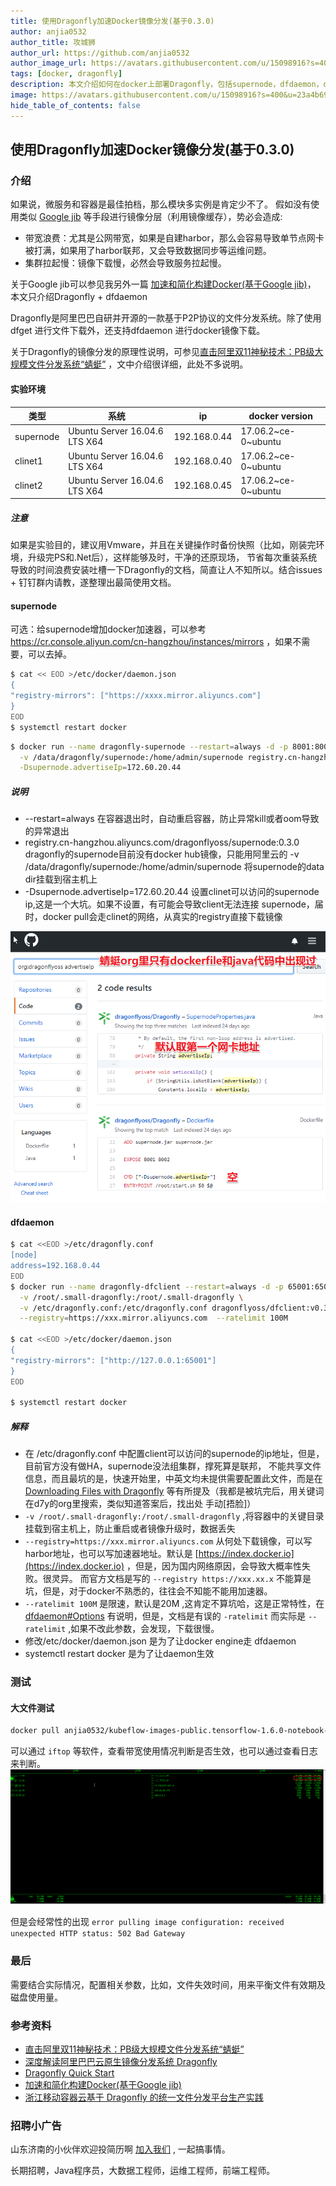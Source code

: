 ```yaml
---
title: 使用Dragonfly加速Docker镜像分发(基于0.3.0)
author: anjia0532
author_title: 攻城狮
author_url: https://github.com/anjia0532
author_image_url: https://avatars.githubusercontent.com/u/15098916?s=400&u=23a4b699baa0ed924cf1db40b9edb614d0263621&v=4
tags: [docker, dragonfly]
description: 本文介绍如何在docker上部署Dragonfly，包括supernode，dfdaemon，dfget。
image: https://avatars.githubusercontent.com/u/15098916?s=400&u=23a4b699baa0ed924cf1db40b9edb614d0263621&v=4
hide_table_of_contents: false
---
```


## 使用Dragonfly加速Docker镜像分发(基于0.3.0)

### 介绍

如果说，微服务和容器是最佳拍档，那么模块多实例是肯定少不了。
假如没有使用类似 [Google jib](https://github.com/GoogleContainerTools/jib) 等手段进行镜像分层（利用镜像缓存），势必会造成:

- 带宽浪费：尤其是公网带宽，如果是自建harbor，那么会容易导致单节点网卡被打满，如果用了harbor联邦，又会导致数据同步等运维问题。
- 集群拉起慢：镜像下载慢，必然会导致服务拉起慢。

关于Google jib可以参见我另外一篇 [加速和简化构建Docker(基于Google jib)](https://juejin.im/post/5c60c021f265da2dd37bf85b)，
本文只介绍Dragonfly + dfdaemon

Dragonfly是阿里巴巴自研并开源的一款基于P2P协议的文件分发系统。除了使用 dfget 进行文件下载外，还支持dfdaemon 进行docker镜像下载。

关于Dragonfly的镜像分发的原理性说明，可参见[直击阿里双11神秘技术：PB级大规模文件分发系统“蜻蜓”](https://yq.aliyun.com/articles/244897)
，文中介绍很详细，此处不多说明。

#### 实验环境

| 类型 | 系统 | ip | docker version |
| --- | --- | --- | --- |
| supernode | Ubuntu Server 16.04.6 LTS X64 | 192.168.0.44 | 17.06.2~ce-0~ubuntu |
| clinet1 | Ubuntu Server 16.04.6 LTS X64 | 192.168.0.40 | 17.06.2~ce-0~ubuntu |
| clinet2 | Ubuntu Server 16.04.6 LTS X64 | 192.168.0.45 | 17.06.2~ce-0~ubuntu |

##### 注意

如果是实验目的，建议用Vmware，并且在关键操作时备份快照（比如，刚装完环境，升级完PS和.Net后），这样能够及时，干净的还原现场，
节省每次重装系统导致的时间浪费安装吐槽一下Dragonfly的文档，简直让人不知所以。结合issues + 钉钉群内请教，遂整理出最简使用文档。

#### supernode

可选：给supernode增加docker加速器，可以参考 <https://cr.console.aliyun.com/cn-hangzhou/instances/mirrors> ，如果不需要，可以去掉。

```bash
$ cat << EOD >/etc/docker/daemon.json
{
"registry-mirrors": ["https://xxxx.mirror.aliyuncs.com"]
}
EOD
$ systemctl restart docker
```

```bash
$ docker run --name dragonfly-supernode --restart=always -d -p 8001:8001 -p 8002:8002 \
  -v /data/dragonfly/supernode:/home/admin/supernode registry.cn-hangzhou.aliyuncs.com/dragonflyoss/supernode:0.3.0 \
  -Dsupernode.advertiseIp=172.60.20.44
```

##### 说明

- --restart=always 在容器退出时，自动重启容器，防止异常kill或者oom导致的异常退出
- registry.cn-hangzhou.aliyuncs.com/dragonflyoss/supernode:0.3.0 dragonfly的supernode目前没有docker hub镜像，只能用阿里云的
-v /data/dragonfly/supernode:/home/admin/supernode 将supernode的data dir挂载到宿主机上
- -Dsupernode.advertiseIp=172.60.20.44 设置clinet可以访问的supernode ip,这是一个大坑。如果不设置，有可能会导致client无法连接
supernode，届时，docker pull会走clinet的网络，从真实的registry直接下载镜像

![image.png](i18n/zh/docusaurus-plugin-content-blog/2019-03-25-d7y-dfdaemon/advertiseIp.png)

#### dfdaemon

```bash
$ cat <<EOD >/etc/dragonfly.conf
[node]
address=192.168.0.44
EOD
$ docker run --name dragonfly-dfclient --restart=always -d -p 65001:65001 \
  -v /root/.small-dragonfly:/root/.small-dragonfly \
  -v /etc/dragonfly.conf:/etc/dragonfly.conf dragonflyoss/dfclient:v0.3.0 \
  --registry=https://xxx.mirror.aliyuncs.com  --ratelimit 100M
 
$ cat <<EOD >/etc/docker/daemon.json
{
"registry-mirrors": ["http://127.0.0.1:65001"]
}
EOD

$ systemctl restart docker
```

##### 解释

- 在 /etc/dragonfly.conf 中配置client可以访问的supernode的ip地址，但是，目前官方没有做HA，supernode没法组集群，撑死算是联邦，
不能共享文件信息，而且最坑的是，快速开始里，中英文均未提供需要配置此文件，而是在
[Downloading Files with Dragonfly](https://d7y.io/en-us/docs/userguide/download_files.html)
等有所提及（我都是被坑完后，用关键词在d7y的org里搜索，类似知道答案后，找出处 手动[捂脸]）
- `-v /root/.small-dragonfly:/root/.small-dragonfly` ,将容器中的关键目录挂载到宿主机上，防止重启或者镜像升级时，数据丢失
- `--registry=https://xxx.mirror.aliyuncs.com` 从何处下载镜像，可以写harbor地址，也可以写加速器地址。默认是
[https://index.docker.io](https://index.docker.io) ，但是，因为国内网络原因，会导致大概率性失败。很灵异。
而官方文档是写的 `--registry https://xxx.xx.x` 不能算是坑，但是，对于docker不熟悉的，往往会不知能不能用加速器。
- `--ratelimit 100M` 是限速，默认是20M ,这肯定不算坑哈，这是正常特性，在
[dfdaemon#Options](https://d7y.io/zh-cn/docs/quickstart.html) 有说明，但是，文档是有误的 `-ratelimit`
而实际是 `--ratelimit` ,如果不改此参数，会发现，下载很慢。
- 修改/etc/docker/daemon.json 是为了让docker engine走 dfdaemon
- systemctl restart docker 是为了让daemon生效

### 测试

#### 大文件测试

```bash
docker pull anjia0532/kubeflow-images-public.tensorflow-1.6.0-notebook-gpu:v20180604-b3733835
```

可以通过 `iftop` 等软件，查看带宽使用情况判断是否生效，也可以通过查看日志来判断。
![image.png](i18n/zh/docusaurus-plugin-content-blog/2019-03-25-d7y-dfdaemon/iftop.png)

但是会经常性的出现 `error pulling image configuration: received unexpected HTTP status: 502 Bad Gateway`

### 最后

需要结合实际情况，配置相关参数，比如，文件失效时间，用来平衡文件有效期及磁盘使用量。

### 参考资料

- [直击阿里双11神秘技术：PB级大规模文件分发系统“蜻蜓”](https://yq.aliyun.com/articles/244897)
- [深度解读阿里巴巴云原生镜像分发系统 Dragonfly](https://mp.weixin.qq.com/s?__biz=MzUzNzYxNjAzMg==&mid=2247484045&idx=1&sn=2e4586171930b8d3080eadd55be09723)
- [Dragonfly Quick Start](https://d7y.io/en-us/docs/quickstart.html)
- [加速和简化构建Docker(基于Google jib)](https://juejin.im/post/5c60c021f265da2dd37bf85b)
- [浙江移动容器云基于 Dragonfly 的统一文件分发平台生产实践](https://d7y.io/zh-cn/blog/china-mobile-practice.html)

### 招聘小广告

山东济南的小伙伴欢迎投简历啊 [加入我们](https://www.zhipin.com/gongsi/e78fa84f96fef4e733J60tq8EA~~.html) , 一起搞事情。

长期招聘，Java程序员，大数据工程师，运维工程师，前端工程师。
